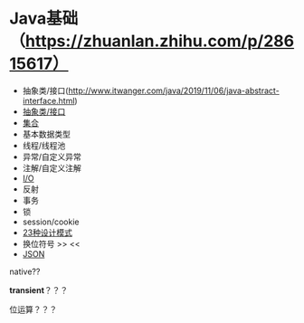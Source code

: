 # Java基础（https://zhuanlan.zhihu.com/p/28615617）

- 抽象类/接口(http://www.itwanger.com/java/2019/11/06/java-abstract-interface.html)
- [抽象类/接口](./Abstract-Interface/Menu.md)
- [集合](./Collection/Menu.md)
- 基本数据类型
- 线程/线程池
- 异常/自定义异常
- 注解/自定义注解
- [I/O](./IO/Menu.md)
- 反射
- 事务
- 锁
- session/cookie
- [23种设计模式](./Design-Patterns/Menu.md)
- 换位符号 >> <<
- [JSON](./JSON/Menu.md)


native??

**transient**？？？

位运算？？？
